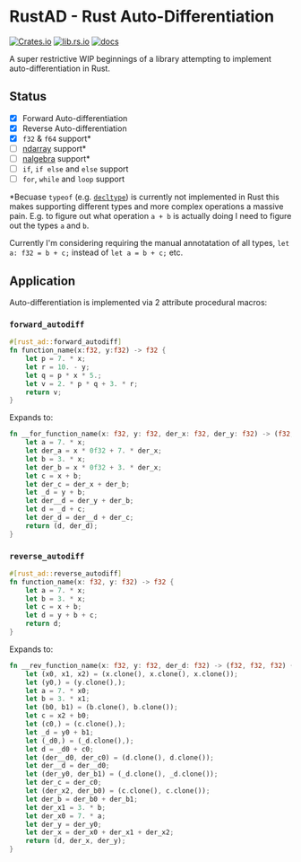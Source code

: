 # RustAD - Rust Auto-Differentiation

[![Crates.io](https://img.shields.io/crates/v/rust-ad)](https://crates.io/crates/rust-ad)
[![lib.rs.io](https://img.shields.io/crates/v/rust-ad?color=blue&label=lib.rs)](https://lib.rs/crates/rust-ad)
[![docs](https://img.shields.io/crates/v/rust-ad?color=yellow&label=docs)](https://docs.rs/rust-ad)

A super restrictive WIP beginnings of a library attempting to implement auto-differentiation in Rust.

## Status

- [x] Forward Auto-differentiation
- [x] Reverse Auto-differentiation
- [x] `f32` & `f64` support*
- [ ] [ndarray](https://github.com/rust-ndarray/ndarray) support*
- [ ] [nalgebra](https://docs.rs/nalgebra/latest/nalgebra/) support*
- [ ] `if`, `if else` and `else` support
- [ ] `for`, `while` and `loop` support

*Becuase `typeof` (e.g. [`decltype`](https://en.cppreference.com/w/cpp/language/decltype)) is currently not implemented in Rust this makes supporting different types and more complex operations a massive pain. E.g. to figure out what operation `a + b` is actually doing I need to figure out the types `a` and `b`.

Currently I'm considering requiring the manual annotatation of all types, `let a: f32 = b + c;` instead of `let a = b + c;` etc.

## Application

Auto-differentiation is implemented via 2 attribute procedural macros:

### `forward_autodiff`

```rust
#[rust_ad::forward_autodiff]
fn function_name(x:f32, y:f32) -> f32 {
    let p = 7. * x;
    let r = 10. - y;
    let q = p * x * 5.;
    let v = 2. * p * q + 3. * r;
    return v;
}
```
Expands to:
```rust
fn __for_function_name(x: f32, y: f32, der_x: f32, der_y: f32) -> (f32, f32) {
    let a = 7. * x;
    let der_a = x * 0f32 + 7. * der_x;
    let b = 3. * x;
    let der_b = x * 0f32 + 3. * der_x;
    let c = x + b;
    let der_c = der_x + der_b;
    let _d = y + b;
    let der__d = der_y + der_b;
    let d = _d + c;
    let der_d = der__d + der_c;
    return (d, der_d);
}
```

### `reverse_autodiff`

```rust
#[rust_ad::reverse_autodiff]
fn function_name(x: f32, y: f32) -> f32 {
    let a = 7. * x;
    let b = 3. * x;
    let c = x + b;
    let d = y + b + c;
    return d;
}
```
Expands to:
```rust
fn __rev_function_name(x: f32, y: f32, der_d: f32) -> (f32, f32, f32) {
    let (x0, x1, x2) = (x.clone(), x.clone(), x.clone());
    let (y0,) = (y.clone(),);
    let a = 7. * x0;
    let b = 3. * x1;
    let (b0, b1) = (b.clone(), b.clone());
    let c = x2 + b0;
    let (c0,) = (c.clone(),);
    let _d = y0 + b1;
    let (_d0,) = (_d.clone(),);
    let d = _d0 + c0;
    let (der__d0, der_c0) = (d.clone(), d.clone());
    let der__d = der__d0;
    let (der_y0, der_b1) = (_d.clone(), _d.clone());
    let der_c = der_c0;
    let (der_x2, der_b0) = (c.clone(), c.clone());
    let der_b = der_b0 + der_b1;
    let der_x1 = 3. * b;
    let der_x0 = 7. * a;
    let der_y = der_y0;
    let der_x = der_x0 + der_x1 + der_x2;
    return (d, der_x, der_y);
}
```
